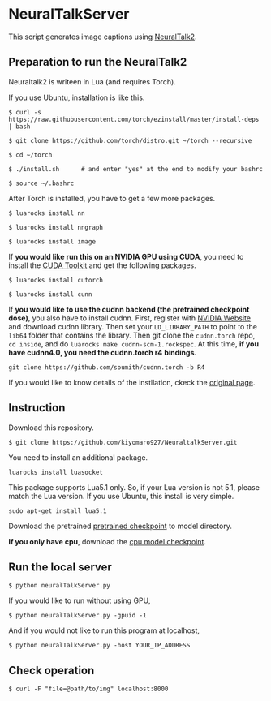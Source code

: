 # NeuralTalkServer

This script generates image captions using [NeuralTalk2](https://github.com/karpathy/neuraltalk2).

## Preparation to run the NeuralTalk2

Neuraltalk2 is writeen in Lua (and requires Torch).

If you use Ubuntu, installation is like this.

```
$ curl -s https://raw.githubusercontent.com/torch/ezinstall/master/install-deps | bash

$ git clone https://github.com/torch/distro.git ~/torch --recursive

$ cd ~/torch

$ ./install.sh      # and enter "yes" at the end to modify your bashrc

$ source ~/.bashrc
```

After Torch is installed, you have to get a few more packages.

```
$ luarocks install nn

$ luarocks install nngraph

$ luarocks install image
```

If __you would like run this on an NVIDIA GPU using CUDA__, you need to install the [CUDA Toolkit](https://developer.nvidia.com/cuda-toolkit) and get the following packages.

```
$ luarocks install cutorch

$ luarocks install cunn
```

If __you would like to use the cudnn backend (the pretrained checkpoint dose)__, you also have to install cudnn.
First, register with [NVIDIA Website](https://developer.nvidia.com/cuDNN) and download cudnn library.
Then set your `LD_LIBRARY_PATH` to point to the `lib64` folder that contains the library.
Then git clone the `cudnn.torch` repo, `cd inside`, and do `luarocks make cudnn-scm-1.rockspec`.
At this time, __if you have cudnn4.0, you need the cudnn.torch r4 bindings.__

```
git clone https://github.com/soumith/cudnn.torch -b R4
```

If you would like to know details of the instllation, ckeck the [original page](https://github.com/karpathy/neuraltalk2).


## Instruction

Download this repository.

```
$ git clone https://github.com/kiyomaro927/NeuraltalkServer.git
```

You need to install an additional package.

```
luarocks install luasocket
```

This package supports Lua5.1 only.
So, if your Lua version is not 5.1, please match the Lua version.
If you use Ubuntu, this install is very simple.

```
sudo apt-get install lua5.1
```

Download the pretrained [pretrained checkpoint](http://cs.stanford.edu/people/karpathy/neuraltalk2/checkpoint_v1.zip) to model directory.

__If you only have cpu__, download the [cpu model checkpoint](http://cs.stanford.edu/people/karpathy/neuraltalk2/checkpoint_v1_cpu.zip).



## Run the local server

```
$ python neuralTalkServer.py
```

If you would like to run without using GPU,

```
$ python neuralTalkServer.py -gpuid -1
```

And if you would not like to run this program at localhost,

```
$ python neuralTalkServer.py -host YOUR_IP_ADDRESS
```


## Check operation

```
$ curl -F "file=@path/to/img" localhost:8000
```
